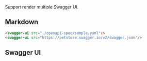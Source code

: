 Support render multiple Swagger UI.

## Markdown

```markdown
<swagger-ui src="./openapi-spec/sample.yaml"/>
<swagger-ui src="https://petstore.swagger.io/v2/swagger.json"/>
```

## Swagger UI

<swagger-ui src="./openapi-spec/sample.yaml"/>
<swagger-ui src="https://petstore.swagger.io/v2/swagger.json"/>
